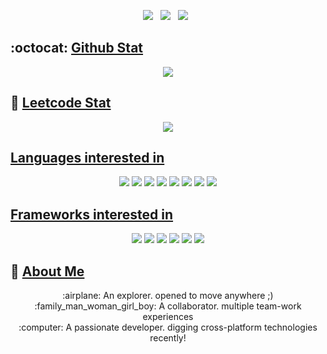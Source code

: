 <p align='center'>
<a href="https://dev.to/yansigit"><img src="https://img.shields.io/badge/dev.to-0A0A0A?style=for-the-badge&logo=dev.to&logoColor=white"></a>&nbsp;&nbsp;
<a href="https://www.linkedin.com/in/sbyoon/"><img src="https://img.shields.io/badge/LinkedIn-0077B5?style=for-the-badge&logo=linkedin&logoColor=white"></a>&nbsp;&nbsp;
<a href="https://yansigit.vercel.app/"><img src="https://img.shields.io/badge/GitHub-Blog-100000?style=for-the-badge&logo=github&logoColor=white"></a>&nbsp;&nbsp;
</p>

## :octocat: [Github Stat](https://github.com/yansigit#)

<p align='center'>
  <img src='https://github-readme-stats.vercel.app/api?username=yansigit&count_private=true&hide=stars&theme=codeSTACKr&show_icons=true&bg_color=101111&border_color=21262D' />
</p>

## 🧭 [Leetcode Stat](https://leetcode.com/yansigit)

<p align='center'>
  <img src='https://leetcard.jacoblin.cool/yansigit' />
</p>

## [Languages interested in](https://github.com/yansigit#)

<p align="center">
  <img src="https://img.shields.io/badge/go-%2300ADD8.svg?&style=for-the-badge&logo=go&logoColor=white"/>
  <img src="https://img.shields.io/badge/dart-%230175C2.svg?&style=for-the-badge&logo=dart&logoColor=white"/>
  <img src="https://img.shields.io/badge/java-%23ED8B00.svg?&style=for-the-badge&logo=java&logoColor=white"/>
  <img src="https://img.shields.io/badge/node.js%20-%2343853D.svg?&style=for-the-badge&logo=node.js&logoColor=white"/>
  <img src="https://img.shields.io/badge/python%20-%2314354C.svg?&style=for-the-badge&logo=python&logoColor=white"/>
  <img src="https://img.shields.io/badge/c%23%20-%23239120.svg?&style=for-the-badge&logo=c-sharp&logoColor=white"/>
  <img src="https://img.shields.io/badge/javascript%20-%23323330.svg?&style=for-the-badge&logo=javascript&logoColor=%23F7DF1E"/>
  <img src="https://img.shields.io/badge/kotlin-%230095D5.svg?style=for-the-badge&logo=kotlin&logoColor=white" />
</p>

## [Frameworks interested in](https://github.com/yansigit#)

<p align="center">
  <img src="https://img.shields.io/badge/react%20-%2320232a.svg?&style=for-the-badge&logo=react&logoColor=%2361DAFB"/>
  <img src="https://img.shields.io/badge/Flutter%20-%2302569B.svg?&style=for-the-badge&logo=Flutter&logoColor=white" />
  <img src="https://img.shields.io/badge/Android-3DDC84?style=for-the-badge&logo=android&logoColor=white" />
  <img src="https://img.shields.io/badge/Xamarin-3199DC?style=for-the-badge&logo=xamarin&logoColor=white" />
  <img src="https://img.shields.io/badge/blazor-%235C2D91.svg?style=for-the-badge&logo=blazor&logoColor=white" />
  <img src="https://img.shields.io/badge/DOTNET-180649?style=for-the-badge&logo=microsoft&logoColor=white" />
</p>

## 👋 [About Me](https://yansigit.vercel.app)
<p align="center">
  :airplane: An explorer. opened to move anywhere ;)<br>
  :family_man_woman_girl_boy: A collaborator. multiple team-work experiences<br>
  :computer: A passionate developer. digging cross-platform technologies recently!<br>
</p>
